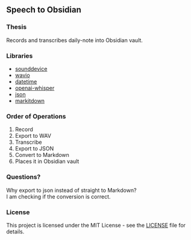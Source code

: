 ## Speech to Obsidian

### Thesis

Records and transcribes daily-note into Obsidian vault.

### Libraries
- [sounddevice](https://python-sounddevice.readthedocs.io/en/0.5.1/) 
- [wavio](https://github.com/WarrenWeckesser/wavio)
- [datetime](https://docs.python.org/3/library/datetime.html)
- [openai-whisper](https://github.com/openai/whisper)
- [json](https://docs.python.org/3/library/json.html#module-json)
- [markitdown](https://github.com/microsoft/markitdown)

### Order of Operations

1. Record
2. Export to WAV
3. Transcribe
4. Export to JSON
5. Convert to Markdown
6. Places it in Obsidian vault

### Questions? 
Why export to json instead of straight to Markdown?
<br>
I am checking if the conversion is correct.

### License

This project is licensed under the MIT License - see the [LICENSE](https://github.com/aidanastridge/speech-to-obsidian/blob/main/LICENSE) file for details.
